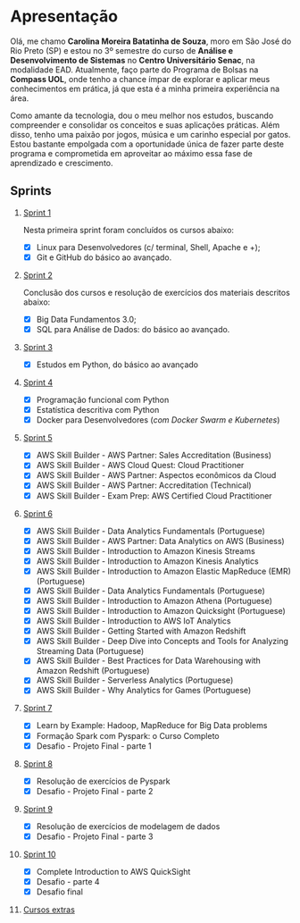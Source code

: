 # Apresentação  
Olá, me chamo **Carolina Moreira Batatinha de Souza**, moro em São José do Rio Preto (SP) e estou no 3º semestre do curso de **Análise e Desenvolvimento de Sistemas** no **Centro Universitário Senac**, na modalidade EAD. Atualmente, faço parte do Programa de Bolsas na **Compass UOL**, onde tenho a chance ímpar de explorar e aplicar meus conhecimentos em prática, já que esta é a minha primeira experiência na área.

Como amante da tecnologia, dou o meu melhor nos estudos, buscando compreender e consolidar os conceitos e suas aplicações práticas. Além disso, tenho uma paixão por jogos, música e um carinho especial por gatos. Estou bastante empolgada com a oportunidade única de fazer parte deste programa e comprometida em aproveitar ao máximo essa fase de aprendizado e crescimento.

## Sprints

1. [Sprint 1](Sprint%2001/README.md)  
   
    Nesta primeira sprint foram concluídos os cursos abaixo:  
    - [x] Linux para Desenvolvedores (c/ terminal, Shell, Apache e +);
    - [x] Git e GitHub do básico ao avançado.  

2. [Sprint 2](Sprint%2002/README.md)  

    Conclusão dos cursos e resolução de exercícios dos materiais descritos abaixo:
    - [x] Big Data Fundamentos 3.0;
    - [x] SQL para Análise de Dados: do básico ao avançado. 

3. [Sprint 3](Sprint%2003/README.md)   
    - [x] Estudos em Python, do básico ao avançado

4. [Sprint 4](Sprint%2004/README.md) 
    - [x] Programação funcional com Python
    - [x] Estatística descritiva com Python
    - [x] Docker para Desenvolvedores (*com Docker Swarm e Kubernetes*)

5. [Sprint 5](Sprint%2005/README.md) 
    - [x] AWS Skill Builder - AWS Partner: Sales Accreditation (Business)
    - [x] AWS Skill Builder - AWS Cloud Quest: Cloud Practitioner
    - [x] AWS Skill Builder - AWS Partner: Aspectos econômicos da Cloud
    - [x] AWS Skill Builder - AWS Partner: Accreditation (Technical) 
    - [x] AWS Skill Builder - Exam Prep: AWS Certified Cloud Practitioner

6. [Sprint 6](Sprint%2006/README.md)
    - [x] AWS Skill Builder - Data Analytics Fundamentals (Portuguese)
    - [x] AWS Skill Builder - AWS Partner: Data Analytics on AWS (Business)
    - [x] AWS Skill Builder - Introduction to Amazon Kinesis Streams
    - [x] AWS Skill Builder - Introduction to Amazon Kinesis Analytics
    - [x] AWS Skill Builder - Introduction to Amazon Elastic MapReduce (EMR) (Portuguese)
    - [x] AWS Skill Builder - Data Analytics Fundamentals (Portuguese)
    - [x] AWS Skill Builder - Introduction to Amazon Athena (Portuguese)
    - [x] AWS Skill Builder - Introduction to Amazon Quicksight (Portuguese)
    - [x] AWS Skill Builder - Introduction to AWS IoT Analytics
    - [x] AWS Skill Builder - Getting Started with Amazon Redshift
    - [x] AWS Skill Builder - Deep Dive into Concepts and Tools for Analyzing Streaming Data (Portuguese)
    - [x] AWS Skill Builder - Best Practices for Data Warehousing with Amazon Redshift (Portuguese)
    - [x] AWS Skill Builder - Serverless Analytics (Portuguese)
    - [x] AWS Skill Builder - Why Analytics for Games (Portuguese)

7. [Sprint 7](Sprint%2007/README.md) 
    - [x] Learn by Example: Hadoop, MapReduce for Big Data problems
    - [x] Formação Spark com Pyspark: o Curso Completo 
    - [x] Desafio - Projeto Final - parte 1    
  
8. [Sprint 8](Sprint%2008/README.md) 
    - [x] Resolução de exercícios de Pyspark
    - [x] Desafio - Projeto Final - parte 2      
  
9.  [Sprint 9](Sprint%2009/README.md) 
    - [x] Resolução de exercícios de modelagem de dados
    - [x] Desafio - Projeto Final - parte 3
    
10. [Sprint 10](Sprint%2010/README.md)
    - [x] Complete Introduction to AWS QuickSight
    - [x] Desafio - parte 4 
    - [x] Desafio final
    
11. [Cursos extras](Cursos%20Extras/README.md)
